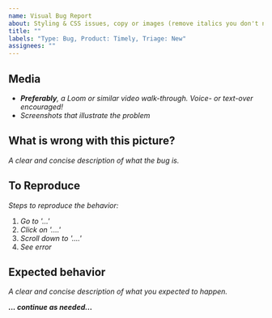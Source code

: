```yaml
---
name: Visual Bug Report
about: Styling & CSS issues, copy or images (remove italics you don't need)
title: ""
labels: "Type: Bug, Product: Timely, Triage: New"
assignees: ""
---
```


## Media

- _**Preferably**, a Loom or similar video walk-through. Voice- or text-over encouraged!_
- _Screenshots that illustrate the problem_

## What is wrong with this picture?

_A clear and concise description of what the bug is._

## To Reproduce

_Steps to reproduce the behavior:_

1. _Go to '...'_
2. _Click on '....'_
3. _Scroll down to '....'_
4. _See error_

## Expected behavior

_A clear and concise description of what you expected to happen._

_**... continue as needed...**_
